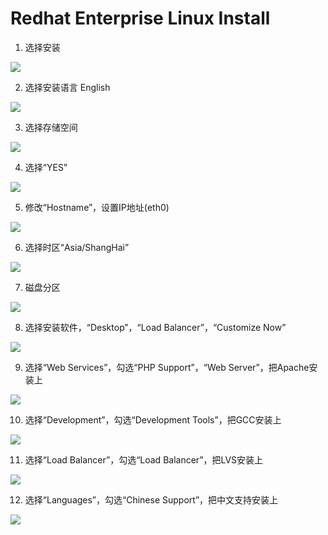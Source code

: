 Redhat Enterprise Linux Install
======

1. 选择安装

![](imsages/rhel-01.jpg)

2. 选择安装语言 English

![](imsages/rhel-02.jpg)

3. 选择存储空间

![](imsages/rhel-03.jpg)

4. 选择“YES”

![](imsages/rhel-04.jpg)

5. 修改“Hostname”，设置IP地址(eth0)

![](imsages/rhel-05.jpg)

6. 选择时区“Asia/ShangHai”

![](imsages/rhel-06.jpg)

7. 磁盘分区

![](imsages/rhel-07.jpg)

8. 选择安装软件，“Desktop”，“Load Balancer”，“Customize Now”

![](imsages/rhel-08.jpg)

9. 选择“Web Services”，勾选“PHP Support”，“Web Server”，把Apache安装上

![](imsages/rhel-09.jpg)

10. 选择“Development”，勾选“Development Tools”，把GCC安装上

![](imsages/rhel-10.jpg)

11. 选择“Load Balancer”，勾选“Load Balancer”，把LVS安装上

![](imsages/rhel-11.jpg)


12. 选择“Languages”，勾选“Chinese Support”，把中文支持安装上

![](imsages/rhel-12.jpg)

